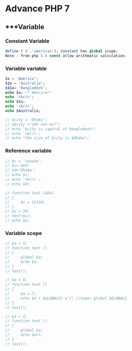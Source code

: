 # Advance PHP 7

## ***Variable

### Constant Variable

```php
define ('a','american'); Constant has global scope;
Note : from php 5.6 const allow arithmatic calculation.
```
### Variable variable 
```php
$a = 'America';
$$a = 'Australia';
$$$a= 'Bangladesh';
echo $a; /* America*/
echo '<br/>';
echo $$a; 
echo '<br/>';
echo $Australia;

// $city = 'Dhaka';
// $$city ="104 sen mil";
// echo "$city is capital of bangladesh";
// echo '<br/>';
// echo "the size of $city is $Dhaka";
```

### Reference variable

```php
// $c = 'canada';
// $c= &$d;
// $d='Dhaka';
// echo $c;
// echo '<br/>';
// echo $d;

// function test (&$x)
// {
//     $x = 51110;
// }
// $y = 20;
// test($y);
// echo $y;
```

### Variable scope
```PHP
// $a = 5;
// function test ()
// {
//     global $a;
//     echo $a;
// }
// test();

// $a = 5;
// function test ()
// {
//     $a = 7;
//     echo $a + $GLOBALS['a']; //Super global $GLOBALS
// }
// test();

// $a = 1;
// function test ()
// {
//     global $a;
//     echo $a++;
// }
// test();
```